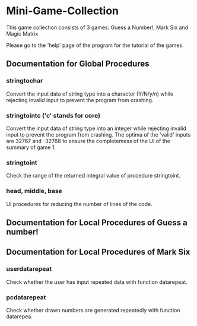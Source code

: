 # Mini-Game-Collection
This game collection consists of 3 games: Guess a Number!, Mark Six and Magic Matrix

Please go to the 'help' page of the program for the tutorial of the games.

## Documentation for Global Procedures

### stringtochar
 
Convert the input data of string type into a character (Y/N/y/n) while rejecting invalid input to prevent the program from crashing.  

### stringtointc ('c' stands for core)

Convert the input data of string type into an integer while rejecting invalid input to prevent the program from crashing. The optima of the 'valid' inputs are 32767
and -32768 to ensure the completemess of the UI of the summary of game 1.

### stringtoint

Check the range of the returned integral value of procedure stringtoint.

### head, middle, base

UI procedures for reducing the number of lines of the code.

## Documentation for Local Procedures of Guess a number!

## Documentation for Local Procedures of Mark Six

### userdatarepeat

Check whether the user has input repeated data with function datarepeat.

### pcdatarepeat

Check whether drawn numbers are generated repeatedly with function datarepea.






